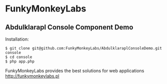 FunkyMonkeyLabs
===============

Abdulklarapl Console Component Demo
---------------------------------

Installation:

```
$ git clone git@github.com:FunkyMonkeyLabs/AbdulklaraplConsoleDemo.git console
$ cd console
$ php app.php
```

FunkyMonkeyLabs provides the best solutions for web applications
http://funkymonkeylabs.pl